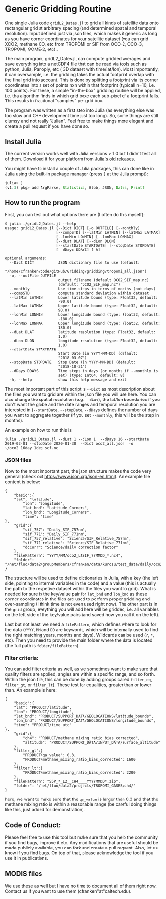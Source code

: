 # Generic Gridding Routine
One single Julia code `gridL2_Dates.jl` to grid all kinds of satellite data onto rectangular grid at arbitrary spacing (and determined spatial and temporal resolution). Input defined just via json files, which makes it generic as long as you have corner coordinates for your satellite dataset (you can grid XCO2, methane CO, etc from TROPOMI or SIF from OCO-2, OCO-3, TROPOMI, GOME-2, etc)..

The main program, gridL2_Dates.jl, can compute gridded averages and save everything into a netCDF4 file that can be read via tools such as python, Julia, Panoply, etc ( 3D dataset with time/lat/lon). Most importantly, it can oversample, i.e. the gridding takes the actual footprint overlap with the final grid into account. This is done by splitting a footprint via its corner coordinates into a set of points nxn within that footprint (typicall n=10, i.e. 100 points). For these, a simple "in-the-box" gridding routine will be applied, i.e. tha algorithm finds in which grid boxe each sub-pixel of a footprint falls. This results in fractional "samples" per grid box.

The program was written as a first step into Julia (as everything else was too slow and C++ development time just too long). So, some things are still clumsy and not really "Julian". Feel free to make things more elegant and create a pull request if you have done so. 

## Install Julia

The current version works well with Julia versions > 1.0 but I didn't test all of them. Download it for your platform from [Julia's old
releases](https://julialang.org/downloads/oldreleases/#v131_dec_30_2019).

You might have to install a couple of Julia packages, this can done like in Julia using the built-in package manager (press `]` at the Julia prompt):

```julia
julia> ]
(v1.3) pkg> add ArgParse, Statistics, Glob, JSON, Dates, Printf
```

## How to run the program

First, you can test out what options there are (I often do this myself):

```
$ julia ./gridL2_Dates.jl --help
usage: gridL2_Dates.jl [--Dict DICT] [-o OUTFILE] [--monthly]
                       [--compSTD] [--latMin LATMIN] [--latMax LATMAX]
                       [--lonMin LONMIN] [--lonMax LONMAX]
                       [--dLat DLAT] [--dLon DLON]
                       [--startDate STARTDATE] [--stopDate STOPDATE]
                       [--dDays DDAYS] [-h]

optional arguments:
  --Dict DICT           JSON dictionary file to use (default:
                        "/home/cfranken/code/gitHub/Gridding/gridding/tropomi_all.json")
  -o, --outFile OUTFILE
                        output filename (default OCO2_SIF_map.nc)
                        (default: "OCO2_SIF_map.nc")
  --monthly             Use time-steps in terms of months (not days)
  --compSTD             compute standard deviation within dataset
  --latMin LATMIN       Lower latitude bound (type: Float32, default:
                        -90.0)
  --latMax LATMAX       Upper latitude bound (type: Float32, default:
                        90.0)
  --lonMin LONMIN       Lower longitude bound (type: Float32, default:
                        -180.0)
  --lonMax LONMAX       Upper longitude bound (type: Float32, default:
                        180.0)
  --dLat DLAT           latitude resolution (type: Float32, default:
                        1.0)
  --dLon DLON           longitude resolution (type: Float32, default:
                        1.0)
  --startDate STARTDATE
                        Start Date (in YYYY-MM-DD) (default:
                        "2018-03-07")
  --stopDate STOPDATE   Stop Date (in YYYY-MM-DD) (default:
                        "2018-10-31")
  --dDays DDAYS         Time steps in days (or months if --monthly is
                        set) (type: Int64, default: 8)
  -h, --help            show this help message and exit
```

The most important part of this script is `--Dict` as most description about the files you want to grid are within the json file you will use here. You can also change the spatial resolution (e.g. `--dLat`), the lat/lon boundaries if you don't want the globe and the date ranges and temporal resolution you are interested in (`--startDate`, `--stopDate`, `--dDays` defines the number of days you want to aggregate together (if you set `--monthly`, this will be the step in months).

An example on how to run this is

```
julia ./gridL2_Dates.jl --dLat 1 --dLon 1  --dDays 16 --startDate 2019-02-01 --stopDate 2020-01-30  --Dict oco2_all.json  -o ~/oco2_16day_1deg_scf.nc
```

### JSON files
Now to the most important part, the json structure makes the code very general (check out https://www.json.org/json-en.html).
An example file content is below:
```
{
    "basic":{
    "lat": "latitude",
        "lon": "longitude",
        "lat_bnd": "Latitude_Corners",
        "lon_bnd": "Longitude_Corners",
        "time": "time"
},
    "grid":{
        "sif_757": "Daily_SIF_757nm",
        "sif_771": "Daily_SIF_771nm",
        "sif_757_relative": "Science/SIF_Relative_757nm",
        "sif_771_relative": "Science/SIF_Relative_771nm",
        "dcCorr": "Science/daily_correction_factor"
    },
    "filePattern": "YYYY/MM/oco2_LtSIF_??MMDD_*.nc4",
    "folder": "/net/fluo/data2/groupMembers/cfranken/data/kurosu/test_data/daily/oco2/new/"
}
```

The structure will be used to define dictionaries in Julia, with a key (the left side, pointing to internal variables in the code) and a value (this is actually the path to the respetive dataset within the files you want to grid). What is needed for sure is the key/value pair for `lat_bnd` and `lon_bnd` as these corner coordinates in the files are used to perform proper gridding and over-sampling (I think time is not even used right now). The other part is in the `grid` group, eveything you will add here will be gridded, i.e. all variables on the left side of the key/value pairs (and saved how you call it on the left). 

Last but not least, we need a `filePattern`, which defines where to look for the data (`YYYY`, `MM` and `DD` are keywords, which will be internally used to find the right matching years, months and days). Wildcards can be used (`?`, `*`, etc). Then you need to provide the main folder where the data is located (the full path is `folder/filePattern`).

### Filter criteria:
You can add filter criteria as well, as we sometimes want to make sure that quality filters are applied, angles are within a specific range, and so forth. Within the json file, this can be done by adding groups called `filter_eq`, `filter_gt`, or `filter_lt`). These test for equalities, greater than or lower than. An example is here:
```
{
    "basic":{
    "lat": "PRODUCT/latitude",
    "lon": "PRODUCT/longitude",
    "lat_bnd": "PRODUCT/SUPPORT_DATA/GEOLOCATIONS/latitude_bounds",
    "lon_bnd": "PRODUCT/SUPPORT_DATA/GEOLOCATIONS/longitude_bounds",
    "time": "PRODUCT/time_utc"
},
    "grid":{
        "ch4": "PRODUCT/methane_mixing_ratio_bias_corrected",
        "altitude": "PRODUCT/SUPPORT_DATA/INPUT_DATA/surface_altitude"
    },
    "filter_gt":{
        "PRODUCT/qa_value": 0.3,
        "PRODUCT/methane_mixing_ratio_bias_corrected": 1600
    },
    "filter_lt":{
        "PRODUCT/methane_mixing_ratio_bias_corrected": 2200
    },
    "filePattern": "S5P_*_L2__CH4____YYYYMMDD*.zip",
    "folder": "/net/fluo/data2/projects/TROPOMI_GASES/ch4/"
}
```
here, we want to make sure that the `qa_value` is larger than 0.3 and that the methane mixing ratio is within a reasonable range (be careful doing things like this, just added for demonstration).

## Code of Conduct:
Please feel free to use this tool but make sure that you help the community if you find bugs, improve it etc. Any modifications that are useful should be made publicly available, you can fork and create a pull request. Also, let us know if you find bugs. On top of that, please acknowledge the tool if you use it in publications.

## MODIS files
We use these as well but I have no time to document all of them right now. Contact us if you want to use them (cfranken"at"caltech.edu).
